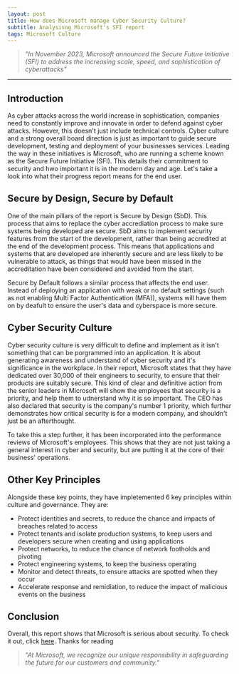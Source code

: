 ```yaml
---
layout: post
title: How does Microsoft manage Cyber Security Culture?
subtitle: Analysisng Microsoft's SFI report
tags: Microsoft Culture
---
```


> *"In November 2023, Microsoft announced the Secure Future Initiative (SFI) to address the increasing scale, speed, and sophistication of cyberattacks"*

---
## Introduction
As cyber attacks across the world increase in sophistication, companies need to constantly improve and innovate in order to defend against cyber attacks. However, this doesn't just include technical controls. Cyber culture and a strong overall board direction is just as important to guide secure development, testing and deployment of your businesses services. Leading the way in these initiatives is Microsoft, who are running a scheme known as the Secure Future Initiative (SFI). This details their commitment to security and hwo important it is in the modern day and age. Let's take a look into what their progress report means for the end user.

## Secure by Design, Secure by Default
One of the main pillars of the report is Secure by Design (SbD). This process that aims to replace the cyber accrediation process to make sure systems being developed are secure. SbD aims to implement security features from the start of the development, rather than being accredited at the end of the development process. This means that applications and systems that are developed are inherently secure and are less likely to be vulnerable to attack, as things that would have been missed in the accreditation have been considered and avoided from the start.

Secure by Default follows a similar process that affects the end user. Instead of deploying an application with weak or no default settings (such as not enabling Multi Factor Authentication (MFA)), systems will have them on by deafult to ensure the user's data and cyberspace is more secure. 

## Cyber Security Culture
Cyber security culture is very difficult to define and implement as it isn't something that can be porgrammed into an application. It is about generating awareness and understand of cyber security and it's significance in the workplace. In their report, Microsoft states that they have dedicated over 30,000 of their engineers to security, to ensure that their products are suitably secure. This kind of clear and definitive action from the senior leaders in Microsoft will show the employees that security is a priority, and help them to udnerstand why it is so important. The CEO has also declared that security is the company's number 1 priority, which further demonstrates how critical security is for a modern company, and shouldn't just be an afterthought.

To take this a step further, it has been incorporated into the performance reviews of Microsoft's employees. This shows that they are not just taking a general interest in cyber and security, but are putting it at the core of their business' operations.

## Other Key Principles
Alongside these key points, they have impletemented 6 key principles within culture and governance. They are:

- Protect identities and secrets, to reduce the chance and impacts of breaches related to access
- Protect tenants and isolate production systems, to keep users and developers secure when creating and using applications
- Protect networks, to reduce the chance of network footholds and pivoting
- Protect engineering systems, to keep the business operating
- Monitor and detect threats, to ensure attacks are spotted when they occur
- Accelerate response and remidiation, to reduce the impact of malicious events on the business

## Conclusion
Overall, this report shows that Microsoft is serious about security. To check it out, click [here](https://www.microsoft.com/en-us/security/blog/2024/09/23/securing-our-future-september-2024-progress-update-on-microsofts-secure-future-initiative-sfi/). Thanks for reading

> *"At Microsoft, we recognize our unique responsibility in safeguarding the future for our customers and community."*